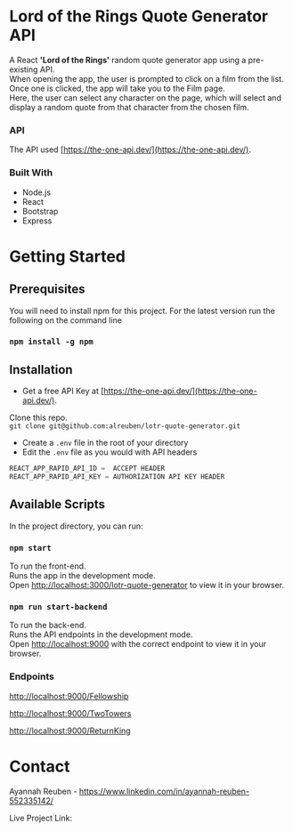 # Lord of the Rings Quote Generator API

A React <b>'Lord of the Rings'</b> random quote generator app using a pre-existing API.\
When opening the app, the user is prompted to click on a film from the list.\
Once one is clicked, the app will take you to the Film page.\
Here, the user can select any character on the page, which will select and display a random quote from that character from the chosen film.


### API

The API used [https://the-one-api.dev/](https://the-one-api.dev/).


### Built With
- Node.js
- React
- Bootstrap
- Express



# Getting Started

## Prerequisites

You will need to install npm for this project. For the latest version run the following on the command line
###  `npm install -g npm`

## Installation

- Get a free API Key at [https://the-one-api.dev/](https://the-one-api.dev/).


Clone this repo.\
`git clone git@github.com:alreuben/lotr-quote-generator.git`


- Create a `.env` file in the root of your directory 
- Edit the `.env` file as you would with API headers
```javascript
REACT_APP_RAPID_API_ID =  ACCEPT HEADER
REACT_APP_RAPID_API_KEY = AUTHORIZATION API KEY HEADER
```

## Available Scripts

In the project directory, you can run:

###  `npm start` 

To run the front-end.\
Runs the app in the development mode.\
Open [http://localhost:3000/lotr-quote-generator](http://localhost:3000/lotr-quote-generator) to view it in your browser.


### `npm run start-backend` 

To run the back-end.\
Runs the API endpoints in the development mode.\
Open [http://localhost:9000](http://localhost:9000) with the correct endpoint to view it in your browser.

### Endpoints
[http://localhost:9000/Fellowship](http://localhost:9000/Fellowship)

[http://localhost:9000/TwoTowers](http://localhost:9000/TwoTowers)

[http://localhost:9000/ReturnKing](http://localhost:9000/ReturnKing)



# Contact
Ayannah Reuben - https://www.linkedin.com/in/ayannah-reuben-552335142/

Live Project Link: